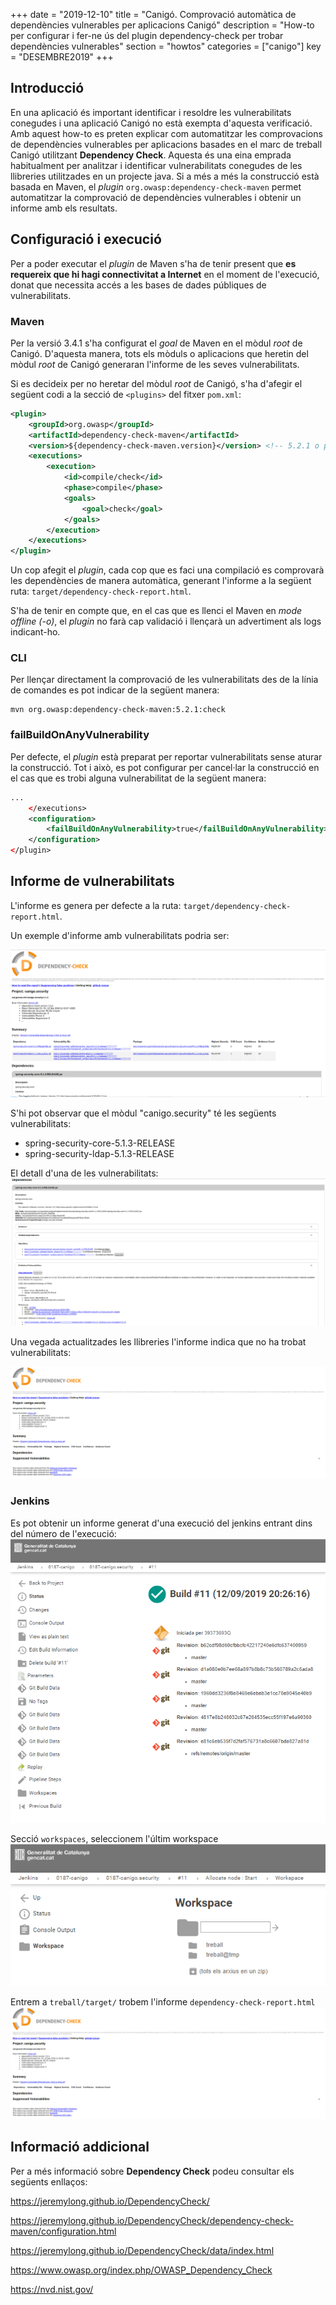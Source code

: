 +++
date        = "2019-12-10"
title       = "Canigó. Comprovació automàtica de dependències vulnerables per aplicacions Canigó"
description = "How-to per configurar i fer-ne ús del plugin dependency-check per trobar dependències vulnerables"
section     = "howtos"
categories  = ["canigo"]
key         = "DESEMBRE2019"
+++

## Introducció

En una aplicació és important identificar i resoldre les vulnerabilitats conegudes i una aplicació Canigó no està exempta d'aquesta verificació. Amb aquest how-to es preten explicar com automatitzar les comprovacions de dependències vulnerables per aplicacions basades en el marc de treball Canigó utilitzant **Dependency Check**. Aquesta és una eina emprada habitualment per analitzar i identificar vulnerabilitats conegudes de les llibreries utilitzades en un projecte java. Si a més a més la construcció està basada en Maven, el _plugin_ `org.owasp:dependency-check-maven` permet automatitzar la comprovació de dependències vulnerables i obtenir un informe amb els resultats.

## Configuració i execució

Per a poder executar el _plugin_ de Maven s'ha de tenir present que **es requereix que hi hagi connectivitat a Internet** en el moment de l'execució, donat que necessita accés a les bases de dades públiques de vulnerabilitats.

### Maven

Per la versió 3.4.1 s'ha configurat el _goal_ de Maven en el mòdul _root_ de Canigó. D'aquesta manera, tots els mòduls o aplicacions que heretin del mòdul _root_ de Canigó generaran l'informe de les seves vulnerabilitats.

Si es decideix per no heretar del mòdul _root_ de Canigó, s'ha d'afegir el següent codi a la secció de `<plugins>` del fitxer `pom.xml`:

```xml
<plugin>
    <groupId>org.owasp</groupId>
    <artifactId>dependency-check-maven</artifactId>
    <version>${dependency-check-maven.version}</version> <!-- 5.2.1 o posterior -->
    <executions>
        <execution>
            <id>compile/check</id>
            <phase>compile</phase>
            <goals>
                <goal>check</goal>
            </goals>
        </execution>
    </executions>
</plugin>
```

Un cop afegit el _plugin_, cada cop que es faci una compilació es comprovarà les dependències de manera automàtica, generant l'informe a la següent ruta: `target/dependency-check-report.html`.

S'ha de tenir en compte que, en el cas que es llenci el Maven en *mode offline (-o)*, el _plugin_ no farà cap validació i llençarà un advertiment als logs indicant-ho.

### CLI

Per llençar directament la comprovació de les vulnerabilitats des de la línia de comandes es pot indicar de la següent manera:

```
mvn org.owasp:dependency-check-maven:5.2.1:check
```

### failBuildOnAnyVulnerability

Per defecte, el _plugin_ està preparat per reportar vulnerabilitats sense aturar la construcció. Tot i això, es pot configurar per cancel·lar la construcció en el cas que es trobi alguna vulnerabilitat de la següent manera:

```xml
...
    </executions>
    <configuration>
        <failBuildOnAnyVulnerability>true</failBuildOnAnyVulnerability>
    </configuration>
</plugin>
```

## Informe de vulnerabilitats

L'informe es genera per defecte a la ruta: `target/dependency-check-report.html`.

Un exemple d'informe amb vulnerabilitats podria ser:

![Exemple informe vulnerabilitats](/images/news/2019-09-12-Actualitzacio_moduls_Canigo_Dependency_check_vulnerabilities-report.png)

S'hi pot observar que el mòdul "canigo.security" té les següents vulnerabilitats:

- spring-security-core-5.1.3-RELEASE
- spring-security-ldap-5.1.3-RELEASE

El detall d'una de les vulnerabilitats:
![Exemple detall informe vulnerabilitats](/images/news/2019-09-12-Actualitzacio_moduls_Canigo_Dependency_check_vulnerabilities-report-detail.png)

Una vegada actualitzades les llibreries l'informe indica que no ha trobat vulnerabilitats:

![Exemple després actualització informe vulnerabilitats](/images/news/2019-09-12-Actualitzacio_moduls_Canigo_Dependency_check_vulnerabilities-report-after.png)

### Jenkins

Es pot obtenir un informe generat d'una execució del jenkins entrant dins del número de l'execució:
![Exemple build jenkins](/images/news/2019-08-13-Dependency_check_jenkins_build_11_security.png)

Secció `workspaces`, seleccionem l'últim workspace
![Exemple workspace jenkins](/images/news/2019-08-13-Dependency_check_jenkins_workspace.png)

Entrem a `treball/target/` trobem l'informe `dependency-check-report.html`
![Exemple execució jenkins informe vulnerabilitats](/images/news/2019-09-12-Actualitzacio_moduls_Canigo_Dependency_check_vulnerabilities-report-after.png)


## Informació addicional
Per a més informació sobre **Dependency Check** podeu consultar els següents enllaços:

https://jeremylong.github.io/DependencyCheck/

https://jeremylong.github.io/DependencyCheck/dependency-check-maven/configuration.html

https://jeremylong.github.io/DependencyCheck/data/index.html

https://www.owasp.org/index.php/OWASP_Dependency_Check

https://nvd.nist.gov/
